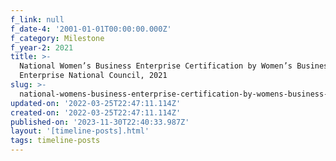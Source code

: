 ```yaml
---
f_link: null
f_date-4: '2001-01-01T00:00:00.000Z'
f_category: Milestone
f_year-2: 2021
title: >-
  National Women’s Business Enterprise Certification by Women’s Business
  Enterprise National Council, 2021
slug: >-
  national-womens-business-enterprise-certification-by-womens-business-enterprise-national-council-2021
updated-on: '2022-03-25T22:47:11.114Z'
created-on: '2022-03-25T22:47:11.114Z'
published-on: '2023-11-30T22:40:33.987Z'
layout: '[timeline-posts].html'
tags: timeline-posts
---
```



